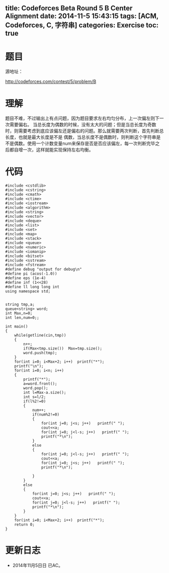 title: Codeforces Beta Round 5 B Center Alignment
date: 2014-11-5 15:43:15
tags: [ACM, Codeforces, C, 字符串]
categories: Exercise
toc: true
---
# 题目	
源地址：

http://codeforces.com/contest/5/problem/B

# 理解
题目不难，不过输出上有点问题，因为题目要求左右均匀分布，上一次偏左则下一次需要偏右。
当总长度为偶数的时候，没有太大的问题；但是当总长度为奇数时，则需要考虑到底应该偏左还是偏右的问题。那么就需要两次判断，首先判断总长度，也就是最大长度是不是
偶数，当总长度不是偶数时，则判断这个字符串是不是偶数。使用一个计数变量num来保存是否是否应该偏左，每一次判断完毕之后都自增一次，这样就能实现保持左右均衡。

<!-- more -->

# 代码
```#include <cstdio>
#include <cstdlib>
#include <cstring>
#include <cmath>
#include <ctime>
#include <iostream>
#include <algorithm>
#include <string>
#include <vector>
#include <deque>
#include <list>
#include <set>
#include <map>
#include <stack>
#include <queue>
#include <numeric>
#include <iomanip>
#include <bitset>
#include <sstream>
#include <fstream>
#define debug "output for debug\n"
#define pi (acos(-1.0))
#define eps (1e-4)
#define inf (1<<28)
#define ll long long int
using namespace std;


string tmp,a;
queue<string> word;
int Max,n=0;
int len,num=0;;

int main()
{
    while(getline(cin,tmp))
    {
        n++;
        if(Max<tmp.size())  Max=tmp.size();
        word.push(tmp);
    }
    for(int i=0; i<Max+2; i++)  printf("*");
    printf("\n");
    for(int i=0; i<n; i++)
    {
        printf("*");
        a=word.front();
        word.pop();
        int l=Max-a.size();
        int s=l/2;
        if(l%2!=0)
        {
            num++;
            if(num%2!=0)
            {
                for(int j=0; j<s; j++)   printf(" ");
                cout<<a;
                for(int j=0; j<l-s; j++)   printf(" ");
                printf("*\n");
            }
            else
            {
                for(int j=0; j<l-s; j++)   printf(" ");
                cout<<a;
                for(int j=0; j<s; j++)   printf(" ");
                printf("*\n");

            }
        }
        else
        {
            for(int j=0; j<s; j++)   printf(" ");
            cout<<a;
            for(int j=0; j<l-s; j++)   printf(" ");
            printf("*\n");
        }
    }
    for(int i=0; i<Max+2; i++)  printf("*");
    return 0;
}
```
# 更新日志
- 2014年11月5日日 已AC。